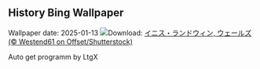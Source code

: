 ## History Bing Wallpaper
Wallpaper date: 2025-01-13
![](https://www.bing.com/th?id=OHR.CoastalWales_JA-JP4408975920_UHD.jpg&w=1000)Download: [イニス・ランドウィン, ウェールズ (© Westend61 on Offset/Shutterstock)](https://www.bing.com/th?id=OHR.CoastalWales_JA-JP4408975920_UHD.jpg)

Auto get programm by LtgX
